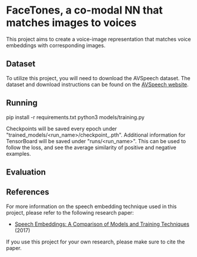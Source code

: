 # FaceTones, a co-modal NN that matches images to voices 

This project aims to create a voice-image representation that matches voice embeddings with corresponding images.

## Dataset

To utilize this project, you will need to download the AVSpeech dataset. The dataset and download instructions can be found on the [AVSpeech website](https://looking-to-listen.github.io/avspeech/download.html).

## Running
pip install -r requirements.txt
python3 models/training.py

Checkpoints will be saved every epoch under "trained_models/<run_name>/checkpoint_<epoch>.pth".
Additional information for TensorBoard will be saved under "runs/<run_name>".
This can be used to follow the loss, and see the average similarity of positive and negative examples.

## Evaluation


## References

For more information on the speech embedding technique used in this project, please refer to the following research paper:

- [Speech Embeddings: A Comparison of Models and Training Techniques](https://arxiv.org/pdf/1705.02304) (2017)

If you use this project for your own research, please make sure to cite the paper.


